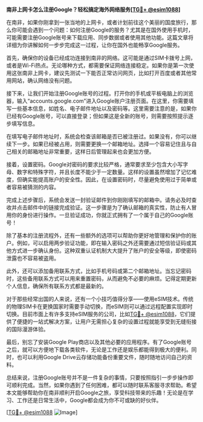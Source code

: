 **南非上网卡怎么注册Google？轻松搞定海外网络服务[[TG💪+ @esim1088](https://t.me/s/esim1088)]**

在南非，如果你刚拿到一张当地的上网卡，或者计划前往这个美丽的国度旅行，那么你可能会遇到一个问题：如何注册Google的服务？尤其是在国外使用手机时，可能需要注册Google账号来下载应用、同步数据或者使用其他功能。这篇文章将详细为你讲解如何一步步完成这一过程，让你在国外也能畅享Google服务。

首先，确保你的设备已经成功连接到南非的网络。这可能是通过SIM卡拨号上网，或者是Wi-Fi热点。无论哪种方式，都需要保证网络连接稳定。如果你是第一次使用这张南非上网卡，建议先测试一下能否正常访问网页，比如打开百度或者其他常用网站，确认网络没有问题。

接下来，让我们开始注册Google账号的过程。打开你的手机或平板电脑上的浏览器，输入“accounts.google.com”进入Google账户注册页面。在这里，你需要填写一些基本信息，如姓名、电子邮件地址以及密码等。这里需要注意的是，如果你已经有Google账号，可以直接登录；但如果这是全新的账号，则需要按照提示逐步填写信息。

在填写电子邮件地址时，系统会检查该邮箱是否已被注册过。如果没有，你可以继续下一步。如果已经被占用，则需要更换一个邮箱地址。选择一个容易记住且与自己相关的邮箱地址非常重要，这样日后管理起来也会更加方便。

接着，设置密码。Google对密码的要求比较严格，通常要求至少包含大小写字母、数字和特殊字符，并且长度不能少于一定数量。这样的设置虽然增加了记忆难度，但确实能提高账户的安全性。因此，在设置密码时，尽量避免使用过于简单或者容易被猜测的内容。

完成上述步骤后，系统会发送一封验证邮件到你刚刚填写的邮箱中。请务必及时查收并点击邮件中的链接完成验证。这一步骤是为了确认邮箱的真实性，防止有人冒用你的身份进行操作。一旦验证成功，你就正式拥有了一个属于自己的Google账号！

除了基本的注册流程外，还有一些额外的选项可以帮助你更好地管理和保护你的账户。例如，可以启用两步验证功能，即在输入密码之外还需要通过短信验证码或其他方式进一步确认身份。这种双重认证机制大大提升了账户的安全等级，即使密码泄露也不容易被盗用。

此外，还可以添加备用联系方式，比如手机号码或第二个邮箱地址。当忘记密码时，这些备用联系方式可以用来重置密码，从而避免不必要的麻烦。记得定期更新个人信息，确保所有联系方式都是最新的。

对于那些经常出国的人来说，还有一个小技巧值得分享——使用eSIM技术。传统的物理SIM卡在更换国家时需要手动切换，而eSIM则可以通过远程配置实现即时切换。目前市面上有许多支持eSIM服务的公司，比如[TG💪+ @esim1088](https://t.me/s/esim1088)，它们提供了便捷的一站式解决方案，让用户无需担心复杂的设置过程就能享受到无缝衔接的国际漫游体验。

最后，别忘了安装Google Play商店以及其他必要的应用程序。有了Google账号之后，就可以方便地下载各类软件，无论是工作还是娱乐都能得到极大的便利。同时，也可以利用Google Drive云存储功能备份重要文件，随时随地访问自己的资料。

总结来说，注册Google账号并不是一件复杂的事情，只要按照指引一步步操作即可顺利完成。当然，如果你遇到了任何困难，都可以随时联系客服寻求帮助。希望本文能够帮助你在南非顺利开启Google之旅，享受科技带来的乐趣！无论是在学习、工作还是日常生活中，Google都会成为你不可或缺的好伙伴。

[[TG💪+ @esim1088](https://t.me/s/esim1088) ![Image](https://i.postimg.cc/4NQfJmqS/Snipaste-2025-05-13-00-14-12.png)]